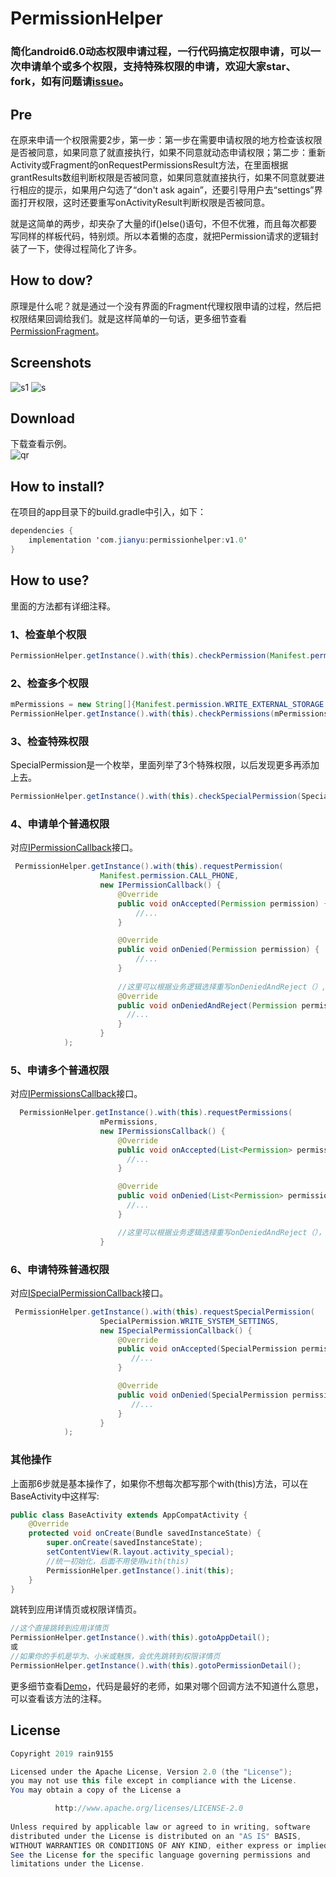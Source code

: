 # PermissionHelper
### 简化android6.0动态权限申请过程，一行代码搞定权限申请，可以一次申请单个或多个权限，支持特殊权限的申请，欢迎大家star、fork，如有问题请[issue](https://github.com/rain9155/PermissionHelper/issues)。

## Pre

在原来申请一个权限需要2步，第一步：第一步在需要申请权限的地方检查该权限是否被同意，如果同意了就直接执行，如果不同意就动态申请权限；第二步：重新Activity或Fragment的onRequestPermissionsResult方法，在里面根据grantResults数组判断权限是否被同意，如果同意就直接执行，如果不同意就要进行相应的提示，如果用户勾选了“don't ask again”，还要引导用户去“settings”界面打开权限，这时还要重写onActivityResult判断权限是否被同意。

就是这简单的两步，却夹杂了大量的if()else()语句，不但不优雅，而且每次都要写同样的样板代码，特别烦。所以本着懒的态度，就把Permission请求的逻辑封装了一下，使得过程简化了许多。

## How to dow?

原理是什么呢？就是通过一个没有界面的Fragment代理权限申请的过程，然后把权限结果回调给我们。就是这样简单的一句话，更多细节查看[PermissionFragment](https://github.com/rain9155/PermissionHelper/tree/master/permission/src/main/java/com/example/permission/proxy)。

## Screenshots
![s1](/screenshots/s1.jpg)
![s](/screenshots/s.jpg)
## Download
下载查看示例。<br>
![qr](/screenshots/qr.png)
## How to install?

在项目的app目录下的build.gradle中引入，如下：

```java
dependencies {
    implementation 'com.jianyu:permissionhelper:v1.0'
}
```

## How to use?

里面的方法都有详细注释。

### 1、检查单个权限

```java
PermissionHelper.getInstance().with(this).checkPermission(Manifest.permission.CALL_PHONE))
```

### 2、检查多个权限

```java
mPermissions = new String[]{Manifest.permission.WRITE_EXTERNAL_STORAGE, Manifest.permission.WRITE_CONTACTS, Manifest.permission.CAMERA};
PermissionHelper.getInstance().with(this).checkPermissions(mPermissions);
```

### 3、检查特殊权限

SpecialPermission是一个枚举，里面列举了3个特殊权限，以后发现更多再添加上去。

```java
PermissionHelper.getInstance().with(this).checkSpecialPermission(SpecialPermission.WRITE_SYSTEM_SETTINGS)
```

### 4、申请单个普通权限

对应[IPermissionCallback](https://github.com/rain9155/PermissionHelper/blob/master/permission/src/main/java/com/example/permission/callback/IPermissionCallback.java)接口。

```java
 PermissionHelper.getInstance().with(this).requestPermission(
                    Manifest.permission.CALL_PHONE,
                    new IPermissionCallback() {
                        @Override
                        public void onAccepted(Permission permission) {
                            //...
                        }

                        @Override
                        public void onDenied(Permission permission) {
                            //...
                        }
						
                        //这里可以根据业务逻辑选择重写onDeniedAndReject（）,这里我重写了
                        @Override
                        public void onDeniedAndReject(Permission permission) {
                          //...
                        }
                    }
            );
```

### 5、申请多个普通权限

对应[IPermissionsCallback](https://github.com/rain9155/PermissionHelper/blob/master/permission/src/main/java/com/example/permission/callback/IPermissionsCallback.java)接口。

```java
  PermissionHelper.getInstance().with(this).requestPermissions(
                    mPermissions,
                    new IPermissionsCallback() {
                        @Override
                        public void onAccepted(List<Permission> permissions) {
                          //...
                        }

                        @Override
                        public void onDenied(List<Permission> permissions) {
                          //...
                        }

                        //这里可以根据业务逻辑选择重写onDeniedAndReject（），这里我没有重写
                    }
```

### 6、申请特殊普通权限

对应[ISpecialPermissionCallback](https://github.com/rain9155/PermissionHelper/blob/master/permission/src/main/java/com/example/permission/callback/ISpecialPermissionCallback.java)接口。

```java
 PermissionHelper.getInstance().with(this).requestSpecialPermission(
                    SpecialPermission.WRITE_SYSTEM_SETTINGS,
                    new ISpecialPermissionCallback() {
                        @Override
                        public void onAccepted(SpecialPermission permission) {
                           //...
                        }

                        @Override
                        public void onDenied(SpecialPermission permission) {
                           //...
                        }
                    }
            );
```

### 其他操作

上面那6步就是基本操作了，如果你不想每次都写那个with(this)方法，可以在BaseActivity中这样写:

```java
public class BaseActivity extends AppCompatActivity {
    @Override
    protected void onCreate(Bundle savedInstanceState) {
        super.onCreate(savedInstanceState);
        setContentView(R.layout.activity_special);
        //统一初始化，后面不用使用with(this)
        PermissionHelper.getInstance().init(this);
    }
}
```

跳转到应用详情页或权限详情页。

```java
//这个直接跳转到应用详情页
PermissionHelper.getInstance().with(this).gotoAppDetail();
或
//如果你的手机是华为、小米或魅族，会优先跳转到权限详情页
PermissionHelper.getInstance().with(this).gotoPermissionDetail();
```

更多细节查看[Demo](https://github.com/rain9155/PermissionHelper/tree/master/app/src/main/java/com/example/permissionhelper)，代码是最好的老师，如果对哪个回调方法不知道什么意思，可以查看该方法的注释。

## License

```java
Copyright 2019 rain9155

Licensed under the Apache License, Version 2.0 (the "License");
you may not use this file except in compliance with the License.
You may obtain a copy of the License a

          http://www.apache.org/licenses/LICENSE-2.0 
          
Unless required by applicable law or agreed to in writing, software
distributed under the License is distributed on an "AS IS" BASIS,
WITHOUT WARRANTIES OR CONDITIONS OF ANY KIND, either express or implied.
See the License for the specific language governing permissions and
limitations under the License.
```

